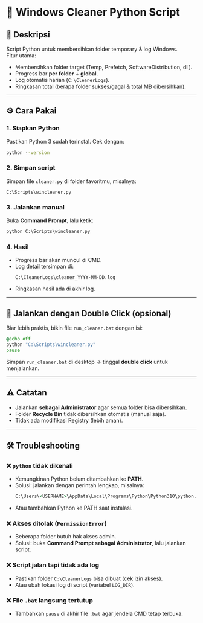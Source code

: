# 🧹 Windows Cleaner Python Script

## 📌 Deskripsi
Script Python untuk membersihkan folder temporary & log Windows.  
Fitur utama:
- Membersihkan folder target (Temp, Prefetch, SoftwareDistribution, dll).  
- Progress bar **per folder** + **global**.  
- Log otomatis harian (`C:\CleanerLogs`).  
- Ringkasan total (berapa folder sukses/gagal & total MB dibersihkan).  

---

## ⚙️ Cara Pakai

### 1. Siapkan Python
Pastikan Python 3 sudah terinstal. Cek dengan:
```cmd
python --version
```

### 2. Simpan script
Simpan file `cleaner.py` di folder favoritmu, misalnya:  
```
C:\Scripts\wincleaner.py
```

### 3. Jalankan manual
Buka **Command Prompt**, lalu ketik:
```cmd
python C:\Scripts\wincleaner.py
```

### 4. Hasil
- Progress bar akan muncul di CMD.  
- Log detail tersimpan di:
  ```
  C:\CleanerLogs\cleaner_YYYY-MM-DD.log
  ```
- Ringkasan hasil ada di akhir log.  

---

## 🚀 Jalankan dengan Double Click (opsional)

Biar lebih praktis, bikin file `run_cleaner.bat` dengan isi:

```bat
@echo off
python "C:\Scripts\wincleaner.py"
pause
```

Simpan `run_cleaner.bat` di desktop → tinggal **double click** untuk menjalankan.

---

## ⚠️ Catatan
- Jalankan **sebagai Administrator** agar semua folder bisa dibersihkan.  
- Folder **Recycle Bin** tidak dibersihkan otomatis (manual saja).  
- Tidak ada modifikasi Registry (lebih aman).  

---

## 🛠️ Troubleshooting

### ❌ `python` tidak dikenali
- Kemungkinan Python belum ditambahkan ke **PATH**.  
- Solusi: jalankan dengan perintah lengkap, misalnya:
  ```cmd
  C:\Users\<USERNAME>\AppData\Local\Programs\Python\Python310\python.exe C:\Scripts\wincleaner.py
  ```
- Atau tambahkan Python ke PATH saat instalasi.  

### ❌ Akses ditolak (`PermissionError`)
- Beberapa folder butuh hak akses admin.  
- Solusi: buka **Command Prompt sebagai Administrator**, lalu jalankan script.  

### ❌ Script jalan tapi tidak ada log
- Pastikan folder `C:\CleanerLogs` bisa dibuat (cek izin akses).  
- Atau ubah lokasi log di script (variabel `LOG_DIR`).  

### ❌ File `.bat` langsung tertutup
- Tambahkan `pause` di akhir file `.bat` agar jendela CMD tetap terbuka.  
